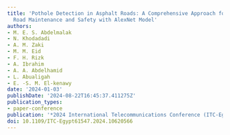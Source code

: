 ```yaml
---
title: 'Pothole Detection in Asphalt Roads: A Comprehensive Approach for Enhanced
  Road Maintenance and Safety with AlexNet Model'
authors:
- M. E. S. Abdelmalak
- N. Khodadadi
- A. M. Zaki
- M. M. Eid
- F. H. Rizk
- A. Ibrahim
- A. A. Abdelhamid
- L. Abualigah
- E. -S. M. El-kenawy
date: '2024-01-03'
publishDate: '2024-08-22T16:45:37.411275Z'
publication_types:
- paper-conference
publication: '*2024 International Telecommunications Conference (ITC-Egypt)*'
doi: 10.1109/ITC-Egypt61547.2024.10620566
---
```


